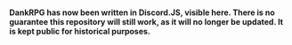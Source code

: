 #### DankRPG has now been written in Discord.JS, visible here. There is no guarantee this repository will still work, as it will no longer be updated. It is kept public for historical purposes.
